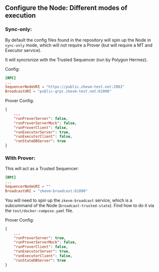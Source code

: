 ## Configure the Node: Different modes of execution

### Sync-only:

By default the config files found in the repository will spin up the Node in `sync-only` mode, which will not require a Prover (but will require a MT and Executor service).

It will syncronize with the Trusted Sequencer (run by Polygon Hermez).

Config:

```toml
[RPC]
...
SequencerNodeURI = "https://public.zkevm-test.net:2083"
BroadcastURI = "public-grpc.zkevm-test.net:61090"
```

Prover Config:

```json
{
	...
    "runProverServer": false,
    "runProverServerMock": false,
    "runProverClient": false,
    "runExecutorServer": true,
    "runExecutorClient": false,
    "runStateDBServer": true
}
```

### With Prover:

This will act as a Trusted Sequencer:

```toml
[RPC]
...
SequencerNodeURI = ""
BroadcastURI = "zkevm-broadcast:61090"
```

You will need to spin up the `zkevm-broadcast` service, which is a subcommand of the Node (`broadcast-trusted-state`). Find how to do it via the `test/docker-compose.yaml` file.

Prover Config:

```json
{
	...
    "runProverServer": true,
    "runProverServerMock": false,
    "runProverClient": false,
    "runExecutorServer": true,
    "runExecutorClient": false,
    "runStateDBServer": true
}
```